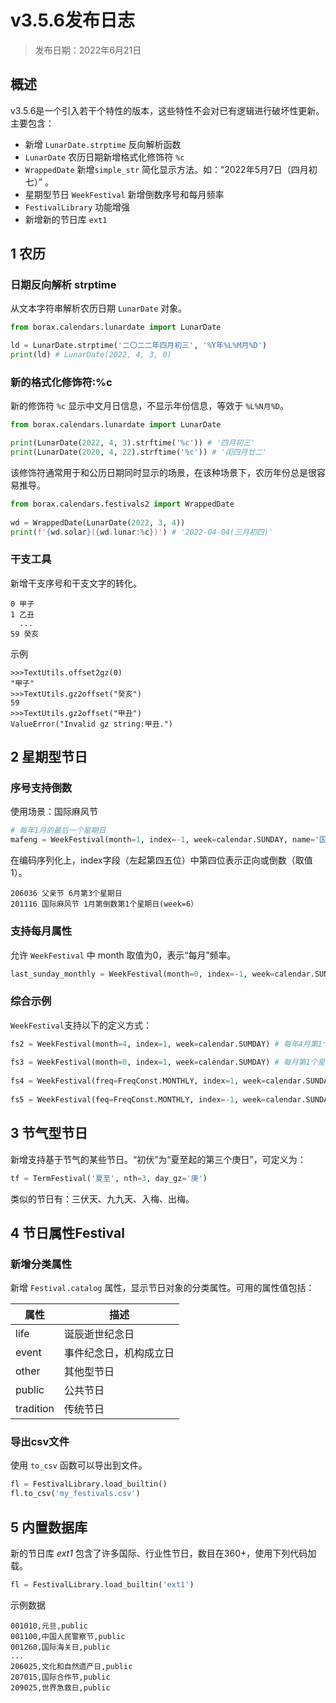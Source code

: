 # v3.5.6发布日志

> 发布日期：2022年6月21日

## 概述

v3.5.6是一个引入若干个特性的版本，这些特性不会对已有逻辑进行破坏性更新。主要包含：

- 新增 `LunarDate.strptime` 反向解析函数
- `LunarDate` 农历日期新增格式化修饰符 `%c`
- `WrappedDate` 新增`simple_str` 简化显示方法。如：“2022年5月7日（四月初七）” 。
- 星期型节日 `WeekFestival` 新增倒数序号和每月频率
- `FestivalLibrary` 功能增强
- 新增新的节日库 `ext1`


## 1 农历

### 日期反向解析 strptime

从文本字符串解析农历日期 `LunarDate` 对象。

```python
from borax.calendars.lunardate import LunarDate

ld = LunarDate.strptime('二〇二二年四月初三', '%Y年%L%M月%D')
print(ld) # LunarDate(2022, 4, 3, 0)
```

### 新的格式化修饰符:%c

新的修饰符 `%c` 显示中文月日信息，不显示年份信息，等效于 `%L%N月%D`。

```python
from borax.calendars.lunardate import LunarDate

print(LunarDate(2022, 4, 3).strftime('%c')) # '四月初三'
print(LunarDate(2020, 4, 22).strftime('%c')) # '闰四月廿二'
```

该修饰符通常用于和公历日期同时显示的场景，在该种场景下，农历年份总是很容易推导。

```python
from borax.calendars.festivals2 import WrappedDate
 
wd = WrappedDate(LunarDate(2022, 3, 4))
print(f'{wd.solar}({wd.lunar:%c})') # '2022-04-04(三月初四)'
```


### 干支工具


新增干支序号和干支文字的转化。


```
0 甲子
1 乙丑
  ...
59 癸亥
```
示例


```
>>>TextUtils.offset2gz(0)
"甲子"
>>>TextUtils.gz2offset("癸亥")
59
>>>TextUtils.gz2offset("甲丑")
ValueError("Invalid gz string:甲丑.")
```

## 2 星期型节日

### 序号支持倒数

使用场景：国际麻风节

```python
# 每年1月的最后一个星期日
mafeng = WeekFestival(month=1, index=-1, week=calendar.SUNDAY, name='国际麻风节')
```
在编码序列化上，index字段（左起第四五位）中第四位表示正向或倒数（取值1）。


```text
206036 父亲节 6月第3个星期日
201116 国际麻风节 1月第倒数第1个星期日(week=6）
```

### 支持每月属性

允许 `WeekFestival` 中 month 取值为0，表示“每月”频率。

```python
last_sunday_monthly = WeekFestival(month=0, index=-1, week=calendar.SUNDAY)
```

### 综合示例

`WeekFestival`支持以下的定义方式：

```python
fs2 = WeekFestival(month=4, index=1, week=calendar.SUMDAY) # 每年4月第1个星期日
 
fs3 = WeekFestival(month=0, index=1, week=calendar.SUMDAY) # 每月第1个星期日
 
fs4 = WeekFestival(freq=FreqConst.MONTHLY, index=1, week=calendar.SUNDAY) # 每月第1个星期日
 
fs5 = WeekFestival(feq=FreqConst.MONTHLY, index=-1, week=calendar.SUNDAY) # 每月最后一个星期日
```

## 3 节气型节日

新增支持基于节气的某些节日。“初伏”为“夏至起的第三个庚日”，可定义为：

```python
tf = TermFestival('夏至', nth=3, day_gz='庚')
```

类似的节日有：三伏天、九九天、入梅、出梅。

## 4 节日属性Festival

### 新增分类属性

新增 `Festival.catalog` 属性，显示节日对象的分类属性。可用的属性值包括：

| 属性 | 描述 |
| ---- | ---- |
| life | 诞辰逝世纪念日 |
| event | 事件纪念日，机构成立日 |
| other | 其他型节日 |
| public | 公共节日 |
| tradition | 传统节日 |

### 导出csv文件

使用 `to_csv` 函数可以导出到文件。

```python
fl = FestivalLibrary.load_builtin()
fl.to_csv('my_festivals.csv')
```

## 5 内置数据库

新的节日库 *ext1* 包含了许多国际、行业性节日，数目在360+，使用下列代码加载。

```python
fl = FestivalLibrary.load_builtin('ext1')
```

示例数据

```text
001010,元旦,public
001100,中国人民警察节,public
001260,国际海关日,public
...
206025,文化和自然遗产日,public
207015,国际合作节,public
209025,世界急救日,public
```

